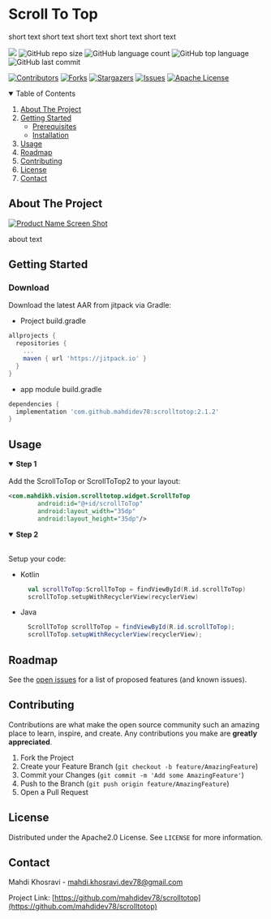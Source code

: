 # Scroll To Top

short text short text short text short text short text

<!-- <div align="center">

  https://user-images.githubusercontent.com/88603424/132222272-24f435ee-a503-4768-b635-f8277a800e73.mp4

</div>
 -->
[![](https://jitpack.io/v/mahdidev78/scrolltotop.svg)](https://jitpack.io/#mahdidev78/scrolltotop)
![GitHub repo size](https://img.shields.io/github/repo-size/mahdidev78/scrolltotop)
![GitHub language count](https://img.shields.io/github/languages/count/mahdidev78/scrolltotop)
![GitHub top language](https://img.shields.io/github/languages/top/mahdidev78/scrolltotop)
![GitHub last commit](https://img.shields.io/github/last-commit/mahdidev78/scrolltotop?color=red)

[![Contributors][contributors-shield]][contributors-url]
[![Forks][forks-shield]][forks-url]
[![Stargazers][stars-shield]][stars-url]
[![Issues][issues-shield]][issues-url]
[![Apache License][license-shield]][license-url]


<!-- TABLE OF CONTENTS -->
<details open="open">
  <summary>Table of Contents</summary>
  <ol>
    <li>
      <a href="#about-the-project">About The Project</a>
    </li>
    <li>
      <a href="#getting-started">Getting Started</a>
      <ul>
        <li><a href="#prerequisites">Prerequisites</a></li>
        <li><a href="#installation">Installation</a></li>
      </ul>
    </li>
    <li><a href="#usage">Usage</a></li>
    <li><a href="#roadmap">Roadmap</a></li>
    <li><a href="#contributing">Contributing</a></li>
    <li><a href="#license">License</a></li>
    <li><a href="#contact">Contact</a></li>
  </ol>
</details>

<!-- ABOUT THE PROJECT -->
## About The Project

[![Product Name Screen Shot][product-screenshot]](https://example.com)

about text

<!-- GETTING STARTED -->
## Getting Started

### Download

Download the latest AAR from jitpack via Gradle:

- Project build.gradle

```gradle
allprojects {
  repositories {
    ...
    maven { url 'https://jitpack.io' }
  }
}
```

- app module build.gradle

```gradle
dependencies {
  implementation 'com.github.mahdidev78:scrolltotop:2.1.2'
}
```

<!-- USAGE EXAMPLES -->
## Usage

<details open>
 <summary><b>Step 1</b></summary>
<br />
  Add the ScrollToTop or ScrollToTop2 to your layout:

```xml
<com.mahdikh.vision.scrolltotop.widget.ScrollToTop
        android:id="@+id/scrollToTop"
        android:layout_width="35dp"
        android:layout_height="35dp"/>
```
  
</details>


<details open>
  <summary><b>Step 2</b></summary>
  <br />
  
  Setup your code:

<ul>
  <li>
    Kotlin
    
```kotlin
  val scrollToTop:ScrollToTop = findViewById(R.id.scrollToTop)
  scrollToTop.setupWithRecyclerView(recyclerView)    
```
  </li>
  <li>
    Java
    
```java
  ScrollToTop scrollToTop = findViewById(R.id.scrollToTop);
  scrollToTop.setupWithRecyclerView(recyclerView);
```
  </li>
</ul>
  
</details>

<!-- _For more examples, please refer to the [Documentation](https://example.com)_ -->

<!-- ROADMAP -->
## Roadmap

See the [open issues](https://github.com/mahdidev78/scrolltotop/issues) for a list of proposed features (and known issues).



<!-- CONTRIBUTING -->
## Contributing

Contributions are what make the open source community such an amazing place to learn, inspire, and create. Any contributions you make are **greatly appreciated**.

1. Fork the Project
2. Create your Feature Branch (`git checkout -b feature/AmazingFeature`)
3. Commit your Changes (`git commit -m 'Add some AmazingFeature'`)
4. Push to the Branch (`git push origin feature/AmazingFeature`)
5. Open a Pull Request



<!-- LICENSE -->
## License

Distributed under the Apache2.0 License. See `LICENSE` for more information.



<!-- CONTACT -->
## Contact

Mahdi Khosravi - mahdi.khosravi.dev78@gmail.com

Project Link: [https://github.com/mahdidev78/scrolltotop](https://github.com/mahdidev78/scrolltotop)


<!-- MARKDOWN LINKS & IMAGES -->
<!-- https://www.markdownguide.org/basic-syntax/#reference-style-links -->
[contributors-shield]: https://img.shields.io/github/contributors/mahdidev78/ScrollToTop.svg?
[contributors-url]: https://github.com/mahdidev78/scrolltotop/graphs/contributors
[forks-shield]: https://img.shields.io/github/forks/mahdidev78/ScrollToTop.svg?
[forks-url]: https://github.com/mahdidev78/scrolltotop/network/members
[stars-shield]: https://img.shields.io/github/stars/mahdidev78/ScrollToTop.svg?
[stars-url]: https://github.com/mahdidev78/scrolltotop/stargazers
[issues-shield]: https://img.shields.io/github/issues/mahdidev78/ScrollToTop.svg?
[issues-url]: https://github.com/mahdidev78/scrolltotop/issues
[license-shield]: https://img.shields.io/github/license/mahdidev78/ScrollToTop.svg?
[license-url]: https://github.com/mahdidev78/scrolltotop/blob/master/LICENSE.txt
[product-screenshot]: images/screenshot.png

